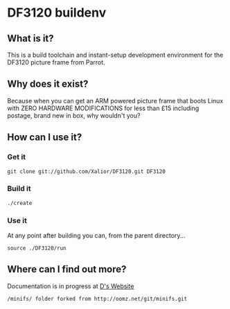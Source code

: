 # DF3120 buildenv

## What is it?
This is a build toolchain and instant-setup development environment for the DF3120 picture frame from Parrot.

## Why does it exist?
Because when you can get an ARM powered picture frame that boots Linux with ZERO HARDWARE MODIFICATIONS for less than £15 including postage, brand new in box, why wouldn't you?

## How can I use it?
### Get it

    git clone git://github.com/Xalior/DF3120.git DF3120

### Build it

	./create

### Use it

At any point after building you can, from the parent directory...

	source ./DF3120/run
	
## Where can I find out more?
Documentation is in progress at [D's Website](http://www.rimron.co.uk/DF3120)


	/minifs/ folder forked from http://oomz.net/git/minifs.git
